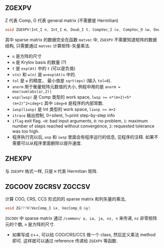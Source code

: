 ## ZGEXPV
Z 代表 Comp, G 代表 general matrix (不需要是 Hermitian)

```c++
void ZGEXPV(Int_I n, Int_I m, Doub_I t, CompVec_I &v, CompVec_O &w, Doub_I tol, Doub_I anorm, VecComp_O &wsp, Int_I lwsp, VecInt_O &iwsp, Int_I liwsp, FUNC matvec, Int_I itrace, Int_O &iflag)
```
其中 sparse matrix 的数据完全在函数 `matvec` 中, `ZGEXPV` 不需要知道矩阵的数据结构, 只需要通过 `matvec` 计算矩阵-矢量乘法.

* `n` 是方阵的尺寸
* `m` 是 Krylov basis 的数量 (?)
* `t` 是 `exp(At)` 中的 `t` (可以是负值)
* `v(n)` 和 `w(n)` 是 `w=exp(At)v` 中的.
* `tol` 是 `w` 的精度， 最小值是 `sqrt(eps)` (输入 `tol=0`).
* `anorm` 用于衡量矩阵元数值的大小, 例程中用的是 `anorm = max(sum(abs(a),2))`
* `wsp(lwsp)` 是 Comp 类型的 work space, `lwsp >= n*(m+2)+5*(m+2)^2+ideg+1` 其中 `ideg=6` 是程序的内部常数.
* `iwsp(liwsp)` 是 Int 类型的 work space, `liwsp >= m+2`
* `itrace` 输出控制, 0=silent, 1=print step-by-step info
* `iflag` exit flag. `<0`: bad input arguments, `0`: no problem, `1`: maximum number of steps reached without convergence, `2`: requested tolerance was too high.
* 程序执行完以后, `wsp` 和 `iwsp` 里面会有程序运行的信息, 见程序的注释. 如果不需要可以从程序里面删除以提升速度.

## ZHEXPV
与 `ZGEXPV` 格式一样, 只是 `H` 代表 Hermitian 矩阵.


## ZGCOOV ZGCRSV ZGCCSV
计算 COO, CRS, CCS 形式的的 sparse matrix 和列矢量的乘法, 
```c++
void ZG???V(VecComp_I &x, VecComp_O &y)
```
`ZGCOOV` 中 sparse matrix 通过 `/common/ a, ia, ja, nz, n` 来传递, `nz` 非零矩阵元的个数, `n` 是方阵的尺寸.
* 如果写成 c++, 可以给 COO/CRS/CCS 做一个 class, 然后定义乘法 method 即可. 这样就可以通过 reference 传递给 `ZGEXPV` 等函数.
